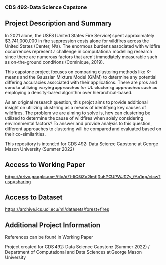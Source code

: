 ### CDS 492-Data Science Capstone

## Project Description and Summary 

In 2021 alone, the USFS (United States Fire Service) spent approximately $3,741,000,000 in fire suppression costs alone for wildfires across the United States (Center, N/a). The enormous burdens associated with wildfire occurrences represent a challenge in computational modelling research since there are numerous factors that aren’t immediately measurable such as on-the-ground conditions (Cominique, 2019). 

This capstone project focuses on comparing clustering methods like K-means and the Gaussian Mixture Model (GMM) to determine any potential differing accuracies associated with their applications. There are pros and cons to utilizing varying approaches for UL clustering approaches such as employing a density-based algorithm over hierarchical-based. 

As an original research question, this projct aims to provide additional insight on utilizing clustering as a means of identifying key causes of wildfires. The problem we are aiming to solve is, how can clustering be utilized to determine the cause of wildfires when solely considering environmental factors? To answer and provide analysis to this question, different approaches to clustering will be compared and evaluated based on their co-similarities.

This repository is intended for CDS 492: Data Science Capstone at George Mason University (Summer 2022)

## Access to Working Paper

https://drive.google.com/file/d/1-IjC5jZe2lmfjRuhPGUPWJR7y_fAo1pp/view?usp=sharing

## Access to Dataset

https://archive.ics.uci.edu/ml/datasets/forest+fires

## Additional Project Information 

References can be found in Working Paper 

Project created for CDS 492: Data Science Capstone (Summer 2022) / Department of Computational and Data Sciences 
at George Mason University 

